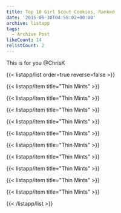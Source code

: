 ```yaml
---
title: Top 10 Girl Scout Cookies, Ranked
date: '2015-06-30T04:58:02+00:00'
archive: listapp
tags: 
  - Archive Post
likeCount: 14
relistCount: 2
---
```


This is for you @ChrisK

<!--more-->

{{< listapp/list order=true reverse=false >}}

   {{< listapp/item title="Thin Mints" >}}

   {{< listapp/item title="Thin Mints" >}}

   {{< listapp/item title="Thin Mints" >}}

   {{< listapp/item title="Thin Mints" >}}

   {{< listapp/item title="Thin Mints" >}}

   {{< listapp/item title="Thin Mints" >}}

   {{< listapp/item title="Thin Mints" >}}

   {{< listapp/item title="Thin Mints" >}}

   {{< listapp/item title="Thin Mints" >}}

   {{< listapp/item title="Thin Mints" >}}

{{< /listapp/list >}}
